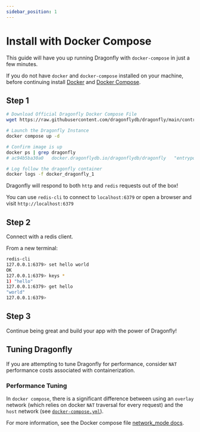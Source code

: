 ```yaml
---
sidebar_position: 1
---
```


# Install with Docker Compose


This guide will have you up running Dragonfly with `docker-compose` in just a few minutes.

If you do not have `docker` and `docker-compose` installed on your machine, before continuing install [Docker](https://docs.docker.com/get-docker/) and [Docker Compose](https://docs.docker.com/compose/install/).

## Step 1

```bash
# Download Official Dragonfly Docker Compose File
wget https://raw.githubusercontent.com/dragonflydb/dragonfly/main/contrib/docker/docker-compose.yml

# Launch the Dragonfly Instance
docker compose up -d

# Confirm image is up
docker ps | grep dragonfly
# ac94b5ba30a0   docker.dragonflydb.io/dragonflydb/dragonfly   "entrypoint.sh drago…"   45 seconds ago   Up 31 seconds         0.0.0.0:6379->6379/tcp, :::6379->6379/tcp   docker_dragonfly_1

# Log follow the dragonfly container
docker logs -f docker_dragonfly_1
```

Dragonfly will respond to both `http` and `redis` requests out of the box!

You can use `redis-cli` to connect to `localhost:6379` or open a browser and visit `http://localhost:6379`

## Step 2

Connect with a redis client.

From a new terminal:

```bash
redis-cli
127.0.0.1:6379> set hello world
OK
127.0.0.1:6379> keys *
1) "hello"
127.0.0.1:6379> get hello
"world"
127.0.0.1:6379> 
```

## Step 3

Continue being great and build your app with the power of Dragonfly!  

## Tuning Dragonfly
If you are attempting to tune Dragonfly for performance, consider `NAT` performance costs associated with containerization.  

### Performance Tuning

In `docker compose`, there is a significant difference between using an `overlay` network (which relies on docker `NAT` traversal for every request) and the `host` network (see [`docker-compose.yml`](https://github.com/dragonflydb/dragonfly/blob/main/contrib/docker/docker-compose.yml)).

For more information, see the Docker compose file [network_mode docs](https://docs.docker.com/compose/compose-file/compose-file-v3/#network_mode).
